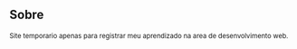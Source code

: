 ## Sobre
<sub>Site temporario apenas para registrar meu aprendizado na area de desenvolvimento web.</sub>